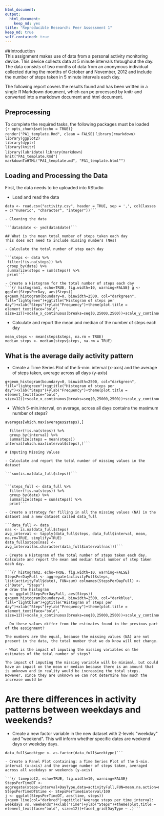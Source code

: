 ```yaml
---
html_document:
output: 
  html_document: 
    keep_md: yes
title: "Reproducible Research: Peer Assessment 1"
keep_md: true
self-contained: true
---
```




##Introduction  
This assignment makes use of data from a personal activity monitoring device. This device collects data at 5 minute intervals throughout the day. The data consists of two months of data from an anonymous individual collected during the months of October and November, 2012 and include the number of steps taken in 5 minute intervals each day.  

The following report covers the results found and has been written in a single R Markdown document, which can pe processed by knitr and converted into a markdown document and html document.  

## Preprocessing  
To complete the required tasks, the following packages must be loaded  
```{r opts_chunk$set(echo = TRUE)}```  
```render("PA1_template.Rmd", clean = FALSE)```
```library(rmarkdown)```  
```library(ggplot2)```  
```library(dyplr)```  
```library(knitr)```  
```library(lubridate)```
```library(markdown)```  
```knit("PA1_template.Rmd")```  
```markdownToHTML("PA1_template.md", "PA1_template.html"")```


## Loading and Processing the Data  
First, the data needs to be uploaded into RStudio  

- Load and read the data

 ```unzip(zipfile="repdata_data_activity.zip")  
 data <- read.csv("activity.csv", header = TRUE, sep = ',', colClasses = c("numeric", "character", "integer"))```
 
- Cleaning the data  

```data$date <- ymd(data$date)```  

## What is the mean total number of steps taken each day  
This does not need to include missing numbers (NAs)  

- Calculate the total number of step each day  

```steps <- data %>%  
  filter(!is.na(steps)) %>%  
  group_by(date) %>%  
  summarize(steps = sum(steps)) %>%  
  print```  

- Create a Histogram for the total number of steps each day  
```{r histogram1, echo=TRUE, fig.width=10, warning=FALSE} g <- ggplot(StepsPerDay, aes(Steps))
g+geom_histogram(boundary=0, binwidth=2500, col="darkgreen", fill="lightgreen")+ggtitle("Histogram of steps per day")+xlab("Steps")+ylab("Frequency")+theme(plot.title = element_text(face="bold", size=12))+scale_x_continuous(breaks=seq(0,25000,2500))+scale_y_continuous(breaks=seq(0,18,2))
```

- Calculate and report the mean and median of the number of steps each day  

```mean_steps <- mean(steps$steps, na.rm = TRUE)```  
```median_steps <- median(steps$steps, na.rm = TRUE)```

## What is the average daily activity pattern  

- Create a Time Series Plot of the 5-min. interval (x-axis) and the average of steps taken, average across all days (y-axis)  

```{r histogram1, echo=TRUE, fig.width=10, warning=FALSE} g <- ggplot(StepsPerDay, aes(Steps))
g+geom_histogram(boundary=0, binwidth=2500, col="darkgreen", fill="lightgreen")+ggtitle("Histogram of steps per day")+xlab("Steps")+ylab("Frequency")+theme(plot.title = element_text(face="bold", size=12))+scale_x_continuous(breaks=seq(0,25000,2500))+scale_y_continuous(breaks=seq(0,18,2))
``` 

- Which 5-min.interval, on average, across all days contains the maximum number of steps?  

```averages[which.max(averages$steps),]```

```interval <- data %>%
  filter(!is.na(steps)) %>%
  group_by(interval) %>%
  summarize(steps = mean(steps))
interval[which.max(interval$steps),]```

# Imputing Missing Values  

- Calculate and report the total number of missing values in the dataset  

```sum(is.na(data_full$steps))```


```steps_full <- data_full %>%
  filter(!is.na(steps)) %>%
  group_by(date) %>%
  summarize(steps = sum(steps)) %>%
  print```

- Create a strategy for filling in all the missing values (NA) in the dataset and a new dataset called data_full 

```data_full <- data
nas <- is.na(data_full$steps)
avg_interval <- tapply(data_full$steps, data_full$interval, mean, na.rm=TRUE, simplify=TRUE)
data_full$steps[nas] <- avg_interval[as.character(data_full$interval[nas])]```  

- Create a Histogram of the total number of steps taken each day. Calculate and report the mean and median total number of step taken each day.  

```{r histogram2, echo=TRUE, fig.width=10, warning=FALSE} StepsPerDayFull <- aggregate(activityFull$steps, list(activityFull$date), FUN=sum) colnames(StepsPerDayFull) <- c("Date", "Steps")
# draw the histogram
g <- ggplot(StepsPerDayFull, aes(Steps))
g+geom_histogram(boundary=0, binwidth=2500, col="darkblue", fill="lightblue")+ggtitle("Histogram of steps per day")+xlab("Steps")+ylab("Frequency")+theme(plot.title = element_text(face="bold", size=12))+scale_x_continuous(breaks=seq(0,25000,2500))+scale_y_continuous(breaks=seq(0,26,2))
```

	- Do these values differ from the estimates found in the previous part of the assignment?  
	
	The numbers are the equal, because the missing values (NA) are not present in the data, the total number that we do know will not change.  
	
	- What is the impact of imputing the missing variables on the estimates of the total number of steps?  
	
	The impact of imputing the missing variable will be minimal, but could have an impact on the mean or median because there is an amount that is unknown and in reality would be increasing the total steps.  However, since they are unknown we can not determine how much the increase would be  

# Are there differences in activity patterns between weekdays and weekends?  

- Create a new factor variable in the new dataset with 2-levels "weekday" and "weekend".  This will inform whether specific dates are weekend days or weekday days.  

```data_full <- mutate(data_full, weektype = ifelse(weekdays(data_full$date) == "Saturday" | weekdays(data_full$date) == "Sunday", "weekend", "weekday"))
data_full$weektype <- as.factor(data_full$weektype)```

- Create a Panel Plot containing: a Time Series Plot of the 5-min. interval (x-axis) and the average number of steps taken, averaged across all weekdays or weekends (y-axis)  

```{r timeplot2, echo=TRUE, fig.width=10, warning=FALSE} StepsPerTimeDT <- aggregate(steps~interval+DayType,data=activityFull,FUN=mean,na.action=na.omit) StepsPerTimeDT$time <- StepsPerTime$interval/100
j <- ggplot(StepsPerTimeDT, aes(time, steps))
j+geom_line(col="darkred")+ggtitle("Average steps per time interval: weekdays vs. weekends")+xlab("Time")+ylab("Steps")+theme(plot.title = element_text(face="bold", size=12))+facet_grid(DayType ~ .)```
